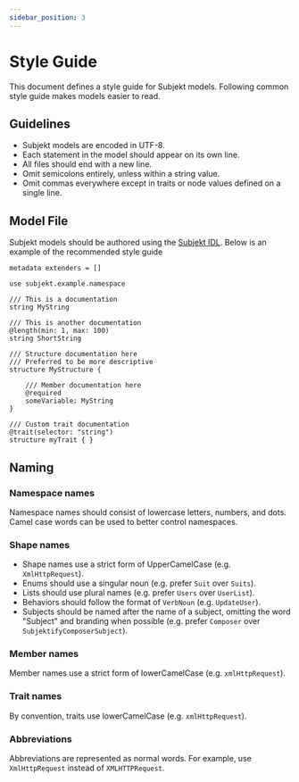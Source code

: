 ```yaml
---
sidebar_position: 3
---
```


# Style Guide

This document defines a style guide for Subjekt models. Following common style guide makes models easier to read.

## Guidelines

- Subjekt models are encoded in UTF-8.
- Each statement in the model should appear on its own line.
- All files should end with a new line.
- Omit semicolons entirely, unless within a string value.
- Omit commas everywhere except in traits or node values defined on a single line.

## Model File

Subjekt models should be authored using the [Subjekt IDL](../../reference/subjekt/idl). Below is an example of the recommended style guide

```subjekt
metadata extenders = []

use subjekt.example.namespace

/// This is a documentation
string MyString

/// This is another documentation
@length(min: 1, max: 100)
string ShortString

/// Structure documentation here
/// Preferred to be more descriptive
structure MyStructure {

    /// Member documentation here
    @required
    someVariable: MyString
}

/// Custom trait documentation
@trait(selector: "string")
structure myTrait { }
```

## Naming

### Namespace names

Namespace names should consist of lowercase letters, numbers, and dots. Camel case words can be used to better control namespaces.

### Shape names


- Shape names use a strict form of UpperCamelCase (e.g. `XmlHttpRequest`).
- Enums should use a singular noun (e.g. prefer `Suit` over `Suits`).
- Lists should use plural names (e.g. prefer `Users` over `UserList`).
- Behaviors should follow the format of `VerbNoun` (e.g. `UpdateUser`).
- Subjects should be named after the name of a subject, omitting the word "Subject" and branding when possible (e.g. prefer `Composer` over `SubjektifyComposerSubject`).

### Member names

Member names use a strict form of lowerCamelCase (e.g. `xmlHttpRequest`).

### Trait names

By convention, traits use lowerCamelCase (e.g. `xmlHttpRequest`).

### Abbreviations

Abbreviations are represented as normal words. For example, use `XmlHttpRequest` instead of `XMLHTTPRequest`.
